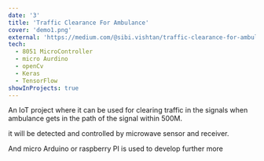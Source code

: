 ```yaml
---
date: '3'
title: 'Traffic Clearance For Ambulance'
cover: 'demo1.png'
external: 'https://medium.com/@sibi.vishtan/traffic-clearance-for-ambulance-5cf5e3e66562'
tech:
  - 8051 MicroController
  - micro Aurdino
  - openCv
  - Keras
  - TensorFlow
showInProjects: true
---
```


An IoT project where it can be used for clearing traffic in the signals when ambulance gets in the path of the signal within 500M.

it will be detected and controlled by microwave sensor and receiver. 

And micro Arduino or raspberry PI is used to develop further more